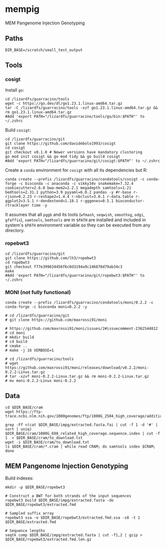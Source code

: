 # mempig
MEM Pangenome Injection Genotyping

## Paths

```shell
DIR_BASE=/scratch/small_test_output
```

## Tools

### cosigt

Install `go`:

```shell
cd /lizardfs/guarracino/tools
wget -c https://go.dev/dl/go1.23.1.linux-amd64.tar.gz
tar -C /lizardfs/guarracino/tools -xzf go1.23.1.linux-amd64.tar.gz && rm go1.23.1.linux-amd64.tar.gz
#Add 'export PATH="/lizardfs/guarracino/tools/go/bin:$PATH"' to ~/.zshrc
```

Build `cosigt`:

```shell
cd /lizardfs/guarracino/git
git clone https://github.com/davidebolo1993/cosigt
cd cosigt
git checkout v0.1.0 # Newer versions have mandatory clustering
go mod init cosigt && go mod tidy && go build cosigt
#Add 'export PATH="/lizardfs/guarracino/git/cosigt:$PATH"' to ~/.zshrc
```

Create a `conda` environment for `cosigt` with all its dependencies but R:

```shell
conda create --prefix /lizardfs/guarracino/condatools/cosigt -c conda-forge -c bioconda -c anaconda -c vikky34v snakemake=7.32.4 cookiecutter=2.6.0 bwa-mem2=2.2.1 megadepth samtools=1.21 bedtools=2.31.1 python=3.9 pyyaml=6.0.2 pandas -y #r-base r-rjson=0.2.23 r-reshape2=1.4.4 r-nbclust=3.0.1 r-data.table r-ggplot2=3.5.1 r-dendextend=1.18.1 r-gggenes=0.5.1 bioconductor-rtracklayer time -y
```

It assumes that all `pggb` and its tools (`wfmash`, `seqwish`, `smoothxg`, `odgi`, `gfaffix`), `samtools`, `bedtools` are in `$PATH` are installed and included in system's `$PATH` environment variable so they can be executed from any directory.

### ropebwt3

```shell
cd /lizardfs/guarracino/git
git clone https://github.com/lh3/ropebwt3
cd ropebwt3
git checkout f77e399634456f6c0d3194a9c146878d79ab34c3
make
#Add 'export PATH="/lizardfs/guarracino/git/ropebwt3:$PATH"' to ~/.zshrc
```

### MONI (not fully functional)

```shell
conda create --prefix /lizardfs/guarracino/condatools/moni/0.2.2 -c conda-forge -c bioconda moni=0.2.2 -y

# cd /lizardfs/guarracino/git
# git clone https://github.com/maxrossi91/moni

# https://github.com/maxrossi91/moni/issues/2#issuecomment-2362544812
# cd moni
# mkdir build
# cd build
# cmake ..
# make -j 16 VERBOSE=1

# cd /lizardfs/guarracino/tools
# wget https://github.com/maxrossi91/moni/releases/download/v0.2.2/moni-0.2.2-Linux.tar.gz
# tar -xzvf moni-0.2.2-Linux.tar.gz && rm moni-0.2.2-Linux.tar.gz
# mv moni-0.2.2-Linux moni-0.2.2
```

## Data

```shell
cd $DIR_BASE/cram
wget https://ftp-trace.ncbi.nlm.nih.gov/1000genomes/ftp/1000G_2504_high_coverage/additional_698_related/1000G_698_related_high_coverage.sequence.index

grep -Ff <(cat $DIR_BASE/impg/extracted.fasta.fai | cut -f 1 -d '#' | sort | uniq) $DIR_BASE/cram/1000G_698_related_high_coverage.sequence.index | cut -f 1  > $DIR_BASE/cram/to_download.txt
wget -i $DIR_BASE/cram/to_download.txt
ls $DIR_BASE/cram/*.cram | while read CRAM; do samtools index $CRAM; done
```

## MEM Pangenome Injection Genotyping

Build indexes:

```shell
mkdir -p $DIR_BASE/ropebwt3

# Construct a BWT for both strands of the input sequences
ropebwt3 build $DIR_BASE/impg/extracted.fasta -do $DIR_BASE/ropebwt3/extracted.fmd

# Sampled suffix array
ropebwt3 ssa -o $DIR_BASE/ropebwt3/extracted.fmd.ssa -s8 -t 1 $DIR_BASE/extracted.fmd

# Sequence lengths
seqtk comp $DIR_BASE/impg/extracted.fasta | cut -f1,2 | gzip > $DIR_BASE/ropebwt3/extracted.fmd.len.gz
```
